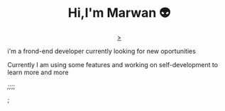 <h1 align="center"> Hi,I'm Marwan 👽</h1>
<p align="center"> 
<a class="fa-brands fa-linkedin-in" href="https://www.linkedin.com/in/maro-khlifa-1172b124a/"></a>
<a href="https://www.facebook.com/maro.khlifa.9/",        <i class="fa-brands fa-facebook">></i></a>
<a href="https://www.instagram.com/marokhlifa/"><i class="fa-brands fa-instagram"></i></a>
<p align="ceter">i'm a frond-end developer  currently looking for new oportunities

</p>
Currently I am using some features and working on self-development to learn more and more <br>
<p align="ceter"> 
  <i class="fa-brands fa-html5">;</i><i class="fa-brands fa-js">;</i><i class="fa-brands fa-css3-alt"></i>;<i class="fa-brands fa-bootstrap"></i>;<i class="fa-brands fa-wordpress"></i></p> ;


